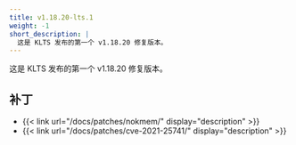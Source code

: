```yaml
---
title: v1.18.20-lts.1
weight: -1
short_description: |
  这是 KLTS 发布的第一个 v1.18.20 修复版本。
---
```


这是 KLTS 发布的第一个 v1.18.20 修复版本。

## 补丁

- {{< link url="/docs/patches/nokmem/" display="description" >}}
- {{< link url="/docs/patches/cve-2021-25741/" display="description" >}}
